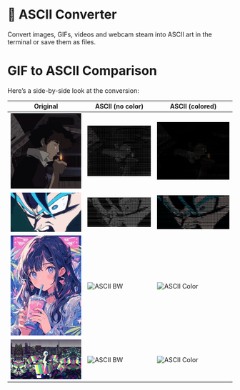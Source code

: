 # 🎥 ASCII Converter  
Convert images, GIFs, videos and webcam steam into ASCII art in the terminal or save them as files.



# GIF to ASCII Comparison

Here’s a side-by-side look at the conversion:

| Original | ASCII (no color) | ASCII (colored) |
|--------------|------------------|-----------------|
| ![Original](./examples/cig.gif) | ![ASCII BW](./examples/ascii_cig.gif) | ![ASCII Color](./examples/ascii_color_cig.gif) |
| ![Original](./examples/kame.gif) | ![ASCII BW](./examples/ascii_kame.gif) | ![ASCII Color](./examples/ascii_color_kame.gif) |
| ![Original](./examples/anime.jpg) | ![ASCII BW](./examples/ascii_anime.jpg) | ![ASCII Color](./examples/ascii_color_anime.jpg) |
| ![Original](./examples/test.jpg) | ![ASCII BW](./examples/ascii_test.jpg) | ![ASCII Color](./examples/ascii_color_test.jpg) |


